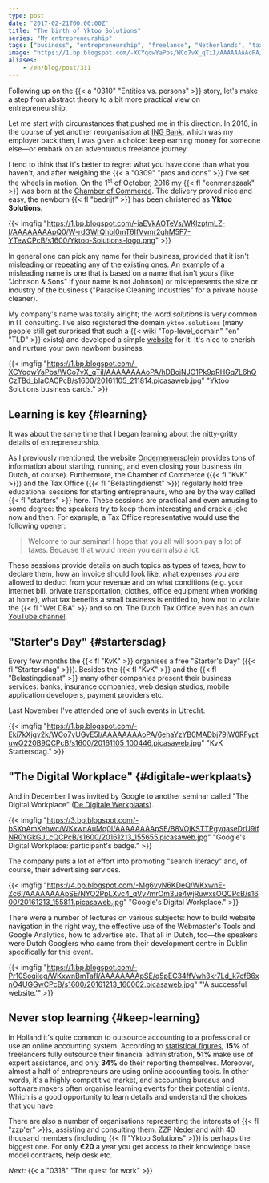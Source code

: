 ```yaml
---
type: post
date: "2017-02-21T00:00:00Z"
title: "The birth of Yktoo Solutions"
series: "My entrepreneurship"
tags: ["business", "entrepreneurship", "freelance", "Netherlands", "taxes", "work", "Yktoo Solutions"]
image: "https://1.bp.blogspot.com/-XCYqqwYaPbs/WCo7vX_qTiI/AAAAAAAAoPA/hDBojNJO1Pk9pRHGq7L6hQCzTBd_bIaCACPcB/s1600/20161105_211814.picasaweb.jpg"
aliases:
    - /en/blog/post/311
---
```


Following up on the {{< a "0310" "Entities vs. persons" >}} story, let's make a step from abstract theory to a bit more practical view on entrepreneurship.

Let me start with circumstances that pushed me in this direction. In 2016, in the course of yet another reorganisation at [ING Bank](http://www.ing.com/), which was my employer back then, I was given a choice: keep earning money for someone else—or embark on an adventurous freelance journey.

<!--more-->

I tend to think that it's better to regret what you have done than what you haven't, and after weighing the {{< a "0309" "pros and cons" >}} I've set the wheels in motion. On the 1<sup>st</sup> of October, 2016 my {{< fl "eenmanszaak" >}} was born at the [Chamber of Commerce](https://www.kvk.nl/). The delivery proved nice and easy, the newborn {{< fl "bedrijf" >}} has been christened as **Yktoo Solutions**.

{{< imgfig "https://1.bp.blogspot.com/-iaEVkAOTeVs/WKlzptmLZ-I/AAAAAAAApQ0/W-rdGWrQhbI0mT6IfVvmr2qhM5F7-YTewCPcB/s1600/Yktoo-Solutions-logo.png" >}}

In general one can pick any name for their business, provided that it isn't misleading or repeating any of the existing ones. An example of a misleading name is one that is based on a name that isn't yours (like "Johnson & Sons" if your name is not Johnson) or misrepresents the size or industry of the business ("Paradise Cleaning Industries" for a private house cleaner).

My company's name was totally alright; the word *solutions* is very common in IT consulting. I've also registered the domain `yktoo.solutions` (many people still get surprised that such a {{< wiki "Top-level_domain" "en" "TLD" >}} exists) and developed a simple [website](https://www.yktoo.solutions/) for it. It's nice to cherish and nurture your own newborn business.

{{< imgfig "https://1.bp.blogspot.com/-XCYqqwYaPbs/WCo7vX_qTiI/AAAAAAAAoPA/hDBojNJO1Pk9pRHGq7L6hQCzTBd_bIaCACPcB/s1600/20161105_211814.picasaweb.jpg" "Yktoo Solutions business cards." >}}

## Learning is key {#learning}

It was about the same time that I began learning about the nitty-gritty details of entrepreneurship.

As I previously mentioned, the website [Ondernemersplein](http://www.ondernemersplein.nl/) provides tons of information about starting, running, and even closing your business (in Dutch, of course). Furthermore, the Chamber of Commerce ({{< fl "KvK" >}}) and the Tax Office ({{< fl "Belastingdienst" >}}) regularly hold free educational sessions for starting entrepreneurs, who are by the way called {{< fl "starters" >}} here. These sessions are practical and even amusing to some degree: the speakers try to keep them interesting and crack a joke now and then. For example, a Tax Office representative would use the following opener:

> Welcome to our seminar! I hope that you all will soon pay a lot of taxes. Because that would mean you earn also a lot.

These sessions provide details on such topics as types of taxes, how to declare them, how an invoice should look like, what expenses you are allowed to deduct from your revenue and on what conditions (e.g. your Internet bill, private transportation, clothes, office equipment when working at home), what tax benefits a small business is entitled to, how not to violate the {{< fl "Wet DBA" >}} and so on. The Dutch Tax Office even has an own [YouTube channel](https://www.youtube.com/user/BelastingdienstVideo).

## "Starter's Day" {#startersdag}

Every few months the {{< fl "KvK" >}} organises a free "Starter's Day" ({{< fl "Startersdag" >}}). Besides the {{< fl "KvK" >}} and the {{< fl "Belastingdienst" >}} many other companies present their business services: banks, insurance companies, web design studios, mobile application developers, payment providers etc.

Last November I've attended one of such events in Utrecht.

{{< imgfig "https://1.bp.blogspot.com/-Eki7kXjgv2k/WCo7vUGvE5I/AAAAAAAAoPA/6ehaYzYB0MADbj79jW0RFyptuwQ220B9QCPcB/s1600/20161105_100446.picasaweb.jpg" "KvK Startersdag." >}}

## "The Digital Workplace" {#digitale-werkplaats}

And in December I was invited by Google to another seminar called "The Digital Workplace" ([De Digitale Werkplaats](https://digitalewerkplaats.withgoogle.com/)).

{{< imgfig "https://3.bp.blogspot.com/-bSXnAmKehwc/WKxwnAuMq0I/AAAAAAAApSE/B8VOjKSTTPgyqaseDrU9ifNR0YGkGJLcQCPcB/s1600/20161213_155655.picasaweb.jpg" "Google's Digital Workplace: participant's badge." >}}

The company puts a lot of effort into promoting "search literacy" and, of course, their advertising services.

{{< imgfig "https://4.bp.blogspot.com/-Mg6vyN6KDeQ/WKxwnE-Zc6I/AAAAAAAApSE/NYO2PpLXvc4_qVy7mrOm3ue4wjRuwxsOQCPcB/s1600/20161213_155811.picasaweb.jpg" "Google's Digital Workplace." >}}

There were a number of lectures on various subjects: how to build website navigation in the right way, the effective use of the Webmaster's Tools and Google Analytics, how to advertise etc. That all in Dutch, too—the speakers were Dutch Googlers who came from their development centre in Dublin specifically for this event.

{{< imgfig "https://1.bp.blogspot.com/-Pr10Soqileg/WKxwnBmTafI/AAAAAAAApSE/q5pEC34ffVwh3kr7Ld_k7cfB6xnO4UGGwCPcB/s1600/20161213_160002.picasaweb.jpg" "'A successful website.'" >}}

## Never stop learning {#keep-learning}

In Holland it's quite common to outsource accounting to a professional or use an online accounting system. According to [statistical figures](https://infogr.am/2ee6f09c-e346-405f-b4c0-3d511d5d3ab7), **15%** of freelancers fully outsource their financial administration, **51%** make use of expert assistance, and only **34%** do their reporting themselves. Moreover, almost a half of entrepreneurs are using online accounting tools. In other words, it's a highly competitive market, and accounting bureaus and software makers often organise learning events for their potential clients. Which is a good opportunity to learn details and understand the choices that you have.

There are also a number of organisations representing the interests of {{< fl "zzp'er" >}}s, assisting and consulting them. [ZZP Nederland](https://www.zzp-nederland.nl/) with 40 thousand members (including {{< fl "Yktoo Solutions" >}}) is perhaps the biggest one. For only **€20** a year you get access to their knowledge base, model contracts, help desk etc.

*Next:* {{< a "0318" "The quest for work" >}}
